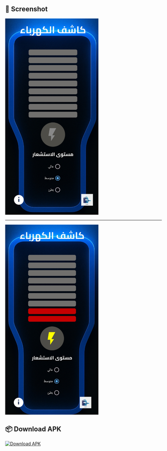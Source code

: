 


## 📱 Screenshot

<img src="https://github.com/Mohammedalyazidi/-/blob/8a0705f863dd28e33f4f1ec958eb995a315ed3e1/app1.jpg" alt="App Screenshot" width="300"/>

---
<img src="https://github.com/Mohammedalyazidi/-/blob/71795cb90565515950aac8f0fae08dec48c15410/app2.jpg" alt="App Screenshot" width="300"/>

## 📦 Download APK

<a href="https://github.com/Mohammedalyazidi/-/raw/e0ab4a3d4a518bd980def4194ad0f3c427c14d4a/%D9%83%D8%A7%D8%B4%D9%81%20%D9%83%D9%87%D8%B1%D8%A8%D8%A7%D8%A1.apk
" download>
  <img src="https://img.shields.io/badge/Download-APK-blue?style=for-the-badge&logo=android" alt="Download APK"/>
</a>
